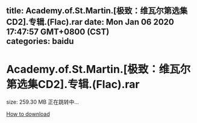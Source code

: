 
title: Academy.of.St.Martin.[极致：维瓦尔第选集CD2].专辑.(Flac).rar
date: Mon Jan 06 2020 17:47:57 GMT+0800 (CST)    
categories: baidu
---

# Academy.of.St.Martin.[极致：维瓦尔第选集CD2].专辑.(Flac).rar
size: 259.30 MB
 正在跳转中...
 

[How to download](https://bpcam.bemobtrk.com/go/2ceec3aa-1ca2-46d6-b9ff-aaa5c184517c?jno=5468)